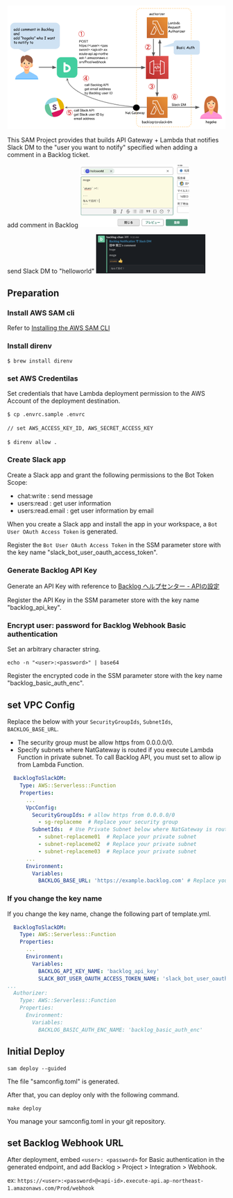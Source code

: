 ![img](overview.png)

This SAM Project provides that builds API Gateway + Lambda that notifies Slack DM to the "user you want to notify" specified when adding a comment in a Backlog ticket.

add comment in Backlog
<img width="50%" src="step1_add_comment.png">

send Slack DM to "helloworld"
<img width="50%" src="step2_slack_dm.png">

## Preparation

### Install AWS SAM cli

Refer to [Installing the AWS SAM CLI](https://docs.aws.amazon.com/serverless-application-model/latest/developerguide/serverless-sam-cli-install.html)

### Install direnv

```shell
$ brew install direnv
```

### set AWS Credentilas

Set credentials that have Lambda deployment permission to the AWS Account of the deployment destination.

```shell
$ cp .envrc.sample .envrc

// set AWS_ACCESS_KEY_ID, AWS_SECRET_ACCESS_KEY

$ direnv allow .
```

### Create Slack app

Create a Slack app and grant the following permissions to the Bot Token Scope:

* chat:write : send message
* users:read : get user information
* users:read.email : get user information by email

When you create a Slack app and install the app in your workspace, a `Bot User OAuth Access Token` is generated.

Register the `Bot User OAuth Access Token` in the SSM parameter store with the key name "slack_bot_user_oauth_access_token".

### Generate Backlog API Key

Generate an API Key with reference to [Backlog ヘルプセンター - APIの設定](https://support-ja.backlog.com/hc/ja/articles/360035641754-API%E3%81%AE%E8%A8%AD%E5%AE%9A)

Register the API Key in the SSM parameter store with the key name "backlog_api_key".

### Encrypt user: password for Backlog Webhook Basic authentication

Set an arbitrary character string.

```shell
echo -n "<user>:<password>" | base64
```

Register the encrypted code in the SSM parameter store with the key name "backlog_basic_auth_enc".

## set VPC Config

Replace the below with your `SecurityGroupIds`, `SubnetIds`, `BACKLOG_BASE_URL`.

* The security group must be allow https from 0.0.0.0/0.
* Specify subnets where NatGateway is routed if you execute Lambda Function in private subnet.
  To call Backlog API, you must set to allow ip from Lambda Function.

```yml
  BacklogToSlackDM:
    Type: AWS::Serverless::Function
    Properties:
      ...
      VpcConfig:
        SecurityGroupIds: # allow https from 0.0.0.0/0
          - sg-replaceme  # Replace your security group
        SubnetIds:  # Use Private Subnet below where NatGateway is routed.
          - subnet-replaceme01  # Replace your private subnet
          - subnet-replaceme02  # Replace your private subnet
          - subnet-replaceme03  # Replace your private subnet
      ...
      Environment:
        Variables:
          BACKLOG_BASE_URL: 'https://example.backlog.com' # Replace your backlog base url
```

### If you change the key name

If you change the key name, change the following part of template.yml.

```yml
  BacklogToSlackDM:
    Type: AWS::Serverless::Function
    Properties:
      ...
      Environment:
        Variables:
          BACKLOG_API_KEY_NAME: 'backlog_api_key'
          SLACK_BOT_USER_OAUTH_ACCESS_TOKEN_NAME: 'slack_bot_user_oauth_access_token'
...
  Authorizer:
    Type: AWS::Serverless::Function
    Properties:
      Environment:
        Variables:
          BACKLOG_BASIC_AUTH_ENC_NAME: 'backlog_basic_auth_enc'
```

## Initial Deploy

```
sam deploy --guided
```

The file "samconfig.toml" is generated.

After that, you can deploy only with the following command.

```shell
make deploy
```

You manage your samconfig.toml in your git repository.

## set Backlog Webhook URL

After deployment, embed `<user>: <password>` for Basic authentication in the generated endpoint, and add Backlog > Project > Integration > Webhook.

ex: `https://<user>:<password>@<api-id>.execute-api.ap-northeast-1.amazonaws.com/Prod/webhook`
